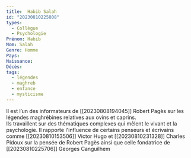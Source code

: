 ```yaml
---
title:  Habib Salah 
id: "20230810225808"
types:
  - Collègue
  - Psychologie
Prénom: Habib
Nom: Salah
Genre: Homme
Pays: 
Naissance: 
Décès: 
tags:
  - légendes
  - maghreb
  - enfance
  - mysticisme
---
```


Il est l’un des informateurs de [[20230808194045]] Robert Pagès sur les légendes maghrébines relatives aux ovins et caprins.  
Ils travaillent sur des thématiques complexes qui mêlent le vivant et la psychologie.
Il rapporte l'influence de certains penseurs et écrivains comme [[20230810153506]] Victor Hugo et [[20230810231328]] Charles Pidoux sur la pensée de Robert Pagès ainsi que celle fondatrice de [[20230810225706]] Georges Canguilhem